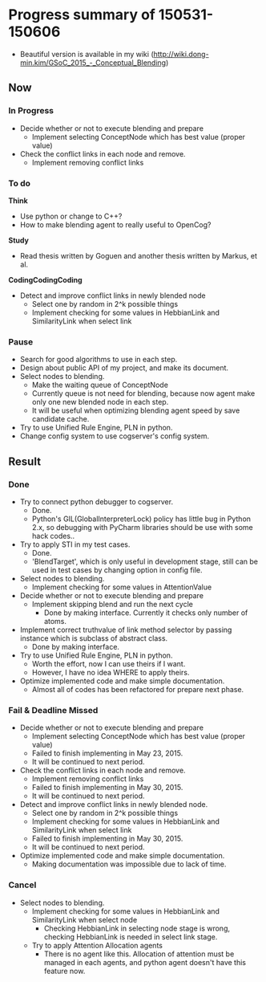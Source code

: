 # Progress summary of 150531-150606
* Beautiful version is available in my wiki
 (http://wiki.dong-min.kim/GSoC_2015_-_Conceptual_Blending)

## Now
### In Progress
* Decide whether or not to execute blending and prepare
  * Implement selecting ConceptNode which has best value (proper value)
* Check the conflict links in each node and remove.
  * Implement removing conflict links

### To do
**Think**

* Use python or change to C++?
* How to make blending agent to really useful to OpenCog?

**Study**

* Read thesis written by Goguen and another thesis written by Markus, et al.

**CodingCodingCoding**

* Detect and improve conflict links in newly blended node
  * Select one by random in 2^k possible things
  * Implement checking for some values in HebbianLink and SimilarityLink when 
   select link

### Pause
* Search for good algorithms to use in each step.
* Design about public API of my project, and make its document.
* Select nodes to blending.
  * Make the waiting queue of ConceptNode
  * Currently queue is not need for blending, because now agent make only one 
   new blended node in each step.
  * It will be useful when optimizing blending agent speed by save candidate 
   cache.
* Try to use Unified Rule Engine, PLN in python.
* Change config system to use cogserver's config system.

## Result
### Done
* Try to connect python debugger to cogserver.
  * Done.
  * Python's GIL(GlobalInterpreterLock) policy has little bug in Python 2.x, so
 debugging with PyCharm libraries should be use with some hack codes..
* Try to apply STI in my test cases.
  * Done.
  * 'BlendTarget', which is only useful in development stage, still can be used 
  in test cases by changing option in config file.
* Select nodes to blending.
  * Implement checking for some values in AttentionValue
* Decide whether or not to execute blending and prepare
  * Implement skipping blend and run the next cycle
    * Done by making interface. Currently it checks only number of atoms.
* Implement correct truthvalue of link method selector by passing instance 
 which is subclass of abstract class.
  * Done by making interface.
* Try to use Unified Rule Engine, PLN in python.
  * Worth the effort, now I can use theirs if I want.
  * However, I have no idea WHERE to apply theirs.
* Optimize implemented code and make simple documentation.
  * Almost all of codes has been refactored for prepare next phase.

### Fail & Deadline Missed
* Decide whether or not to execute blending and prepare
  * Implement selecting ConceptNode which has best value (proper value)
  * Failed to finish implementing in May 23, 2015.
  * It will be continued to next period.
* Check the conflict links in each node and remove.
  * Implement removing conflict links
  * Failed to finish implementing in May 30, 2015.
  * It will be continued to next period.
* Detect and improve conflict links in newly blended node.
  * Select one by random in 2^k possible things
  * Implement checking for some values in HebbianLink and SimilarityLink when 
   select link
  * Failed to finish implementing in May 30, 2015.
  * It will be continued to next period.
* Optimize implemented code and make simple documentation.
  * Making documentation was impossible due to lack of time.
  
### Cancel
* Select nodes to blending.
  * Implement checking for some values in HebbianLink and SimilarityLink when 
   select node
    * Checking HebbianLink in selecting node stage is wrong, checking 
     HebbianLink is needed in select link stage.
  * Try to apply Attention Allocation agents
    * There is no agent like this. Allocation of attention must be managed in 
     each agents, and python agent doesn't have this feature now.
